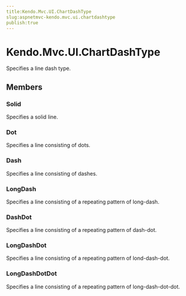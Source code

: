 ```yaml
---
title:Kendo.Mvc.UI.ChartDashType
slug:aspnetmvc-kendo.mvc.ui.chartdashtype
publish:true
---
```


# Kendo.Mvc.UI.ChartDashType

Specifies a line dash type.

## Members

### Solid
Specifies a solid line.

### Dot
Specifies a line consisting of dots.

### Dash
Specifies a line consisting of dashes.

### LongDash
Specifies a line consisting of a repeating pattern of long-dash.

### DashDot
Specifies a line consisting of a repeating pattern of dash-dot.

### LongDashDot
Specifies a line consisting of a repeating pattern of lond-dash-dot.

### LongDashDotDot
Specifies a line consisting of a repeating pattern of long-dash-dot-dot.